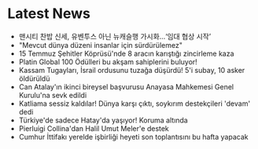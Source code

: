 # Latest News
-  맨시티 찬밥 신세, 유벤투스 아닌 뉴캐슬행 가시화…‘임대 협상 시작’
-  "Mevcut dünya düzeni insanlar için sürdürülemez"
-  15 Temmuz Şehitler Köprüsü'nde 8 aracın karıştığı zincirleme kaza
-  Platin Global 100 Ödülleri bu akşam sahiplerini buluyor!
-  Kassam Tugayları, İsrail ordusunu tuzağa düşürdü! 5'i subay, 10 asker öldürüldü
-  Can Atalay'ın ikinci bireysel başvurusu Anayasa Mahkemesi Genel Kurulu'na sevk edildi
-  Katliama sessiz kaldılar! Dünya karşı çıktı, soykırım destekçileri 'devam' dedi
-  Türkiye'de sadece Hatay'da yaşıyor! Koruma altında
-  Pierluigi Collina'dan Halil Umut Meler'e destek
-  Cumhur İttifakı yerelde işbirliği heyeti son toplantısını bu hafta yapacak
